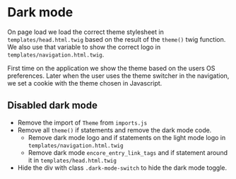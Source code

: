 # Dark mode

On page load we load the correct theme stylesheet in `templates/head.html.twig` based on the result of the `theme()` 
twig function. We also use that variable to show the correct logo in `templates/navigation.html.twig`.

First time on the application we show the theme based on the users OS preferences.
Later when the user uses the theme switcher in the navigation, we set a cookie with the theme chosen in Javascript.


## Disabled dark mode

- Remove the import of `Theme` from `imports.js`
- Remove all `theme()` if statements and remove the dark mode code.
    - Remove dark mode logo and if statements on the light mode logo in `templates/navigation.html.twig`
    - Remove dark mode `encore_entry_link_tags` and if statement around it in `templates/head.html.twig`
- Hide the div with class `.dark-mode-switch` to hide the dark mode toggle.
